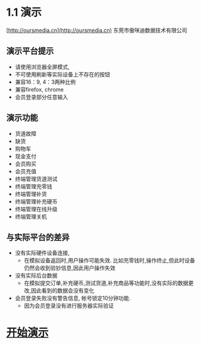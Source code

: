 # 1.1 演示

[http://oursmedia.cn](http://oursmedia.cn) 东莞市傲咪迪数据技术有限公司

## 演示平台提示
+ 请使用浏览器全屏模式, 
+ 不可使用刷新等实际设备上不存在的按钮
+ 兼容16：9, 4：3两种比例
+ 兼容firefox, chrome
+ 会员登录部分任意输入

## 演示功能
+ 货道故障
+ 缺货
+ 购物车
+ 现金支付
+ 会员购买
+ 会员充值
+ 终端管理货道测试
+ 终端管理充零钱
+ 终端管理补货
+ 终端管理补充硬币
+ 终端管理在线升级
+ 终端管理关机

## 与实际平台的差异
+ 没有实际硬件设备连接,
  + 在模拟设备返回时,用户操作可能失效. 比如充零钱时,操作终止,但此时设备仍然会收到验钞信息,因此用户操作失效
+ 没有实际后台数据
  + 在模拟提交订单,补充硬币,测试货道,补充商品等功能时,没有实际的数据更改,因此看到的数据会没有变化
+ 会员登录失败没有警告信息, 帐号锁定10分钟功能.
  + 因为会员登录没有进行服务器实际验证
  
# [开始演示](http://vendingui.demo.oursmedia.cn)